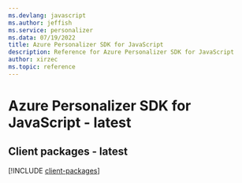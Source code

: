 ```yaml
---
ms.devlang: javascript
ms.author: jeffish
ms.service: personalizer
ms.data: 07/19/2022
title: Azure Personalizer SDK for JavaScript
description: Reference for Azure Personalizer SDK for JavaScript
author: xirzec
ms.topic: reference
---
```

# Azure Personalizer SDK for JavaScript - latest

## Client packages - latest
[!INCLUDE [client-packages](personalizer-client-index.md)]
